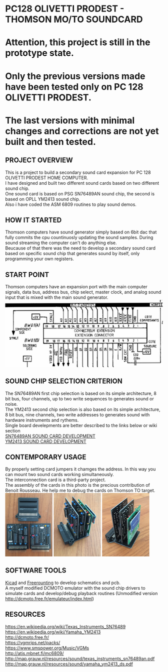 # PC128 OLIVETTI PRODEST - THOMSON MO/TO SOUNDCARD

# Attention, this project is still in the prototype state.
# Only the previous versions made have been tested only on PC 128 OLIVETTI PRODEST.
# The last versions with minimal changes and corrections are not yet built and then tested.

## PROJECT OVERVIEW
This is a project to build a secondary sound card expansion for PC 128 OLIVETTI PRODEST HOME COMPUTER.<br/>
I have designed and built two different sound cards based on two different sound chip.<br/>
One sound card is based on PSG SN76489AN sound chip, the second is based on OPLL YM2413 sound chip.<br/>
Also i have coded the ASM 6809 routines to play sound demos.<br/>

## HOW IT STARTED
Thomson computers have sound generator simply based on 6bit dac that fully commits the cpu countinuosly updating the sound samples. During sound streaming the computer can't do anything else.<br/>
Beucause of that there was the need to develop a secondary sound card based on specific sound chip that generates sound by itself, only programming your own registers.<br/>
## START POINT
Thomson computers have an expansion port with the main computer signals, data bus, address bus, chip select, master clock, and analog sound input that is mixed with the main sound generator.<br/>
![](https://github.com/dinoflorenzi/THOMSON-MO-TO-SOUNDCARD/blob/main/COMMON/Expansion_port.jpg)<br/>
## SOUND CHIP SELECTION CRITERION
The SN76489AN first chip selection is based on its simple architecture, 8 bit bus, four channels, up to two write sequences to generates sound or noise.<br/>
The YM2413 second chip selection is also based on its simple architecture, 8 bit bus, nine channels, two write addresses to generates sound with hardware instruments and rythems.<br/>
Single board develepments are better described to the links below or wiki section<br/>
[SN76489AN SOUND CARD DEVELOPMENT](https://github.com/dinoflorenzi/THOMSON-MO-TO-SOUNDCARD/wiki/SN76489AN-MOTO-SOUND-CARD)<br/>
[YM2413 SOUND CARD DEVELOPMENT](https://github.com/dinoflorenzi/THOMSON-MO-TO-SOUNDCARD/wiki/YM2413-MOTO-SOUND-CARD)<br/>
## CONTEMPORARY USAGE
By properly setting card jumpers it chamges the address. In this way you can mount two sound cards working  simultaneously.<br/>
The interconnection card is a third-party project.<br/>
The assembly of the cards in this photo is the precious contribution of Benoit Rousseau. He help me to debug the cards on Thomson TO target.<br/>
<img src="https://github.com/dinoflorenzi/THOMSON-MO-TO-SOUNDCARD/blob/main/COMMON/IMG_3648.JPG" width=30%>
<img src="https://github.com/dinoflorenzi/THOMSON-MO-TO-SOUNDCARD/blob/main/COMMON/IMG_3650.JPG" width=30%>
<img src="https://github.com/dinoflorenzi/THOMSON-MO-TO-SOUNDCARD/blob/main/COMMON/IMG_3651.JPG" width=30%><br/>
## SOFTWARE TOOLS
[Kicad](https://www.kicad.org/) and [Freerounting](https://freerouting.org/) to develop schematics and pcb.<br/>
A myself modified DCMOTO emulator with the sound chip drivers to simulate cards and develop/debug playback routines (Unmodified version http://dcmoto.free.fr/emulateur/index.html)<br/>
## RESOURCES
https://en.wikipedia.org/wiki/Texas_Instruments_SN76489<br/>
https://en.wikipedia.org/wiki/Yamaha_YM2413<br/>
http://dcmoto.free.fr/<br/>
https://vgmrips.net/packs/<br/>
https://www.smspower.org/Music/VGMs<br/>
http://atjs.mbnet.fi/mc6809/<br/>
http://map.grauw.nl/resources/sound/texas_instruments_sn76489an.pdf<br/>
http://map.grauw.nl/resources/sound/yamaha_ym2413_ds.pdf<br/>

